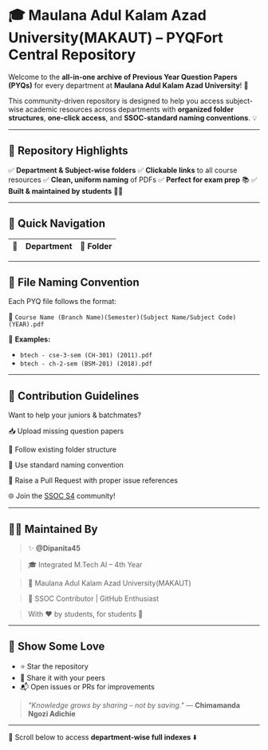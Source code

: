 # 🎓 Maulana Adul Kalam Azad University(MAKAUT) – PYQFort Central Repository

Welcome to the **all-in-one archive of Previous Year Question Papers (PYQs)** for every department at **Maulana Adul Kalam Azad University**! 🚀

This community-driven repository is designed to help you access subject-wise academic resources across departments with **organized folder structures**, **one-click access**, and **SSOC-standard naming conventions**. 💡

---

## 🌟 Repository Highlights

✅ **Department & Subject-wise folders**
✅ **Clickable links** to all course resources
✅ **Clean, uniform naming** of PDFs
✅ **Perfect for exam prep** 📚
✅ **Built & maintained by students** 🧑‍💻

---

## 🧭 Quick Navigation

| 🔢  | Department                                                                                                  | 📂 Folder                                                                                                                                              |
| --- | ----------------------------------------------------------------------------------------------------------- | ------------------------------------------------------------------------------------------------------------------------------------------------------ 
---

## 🧾 File Naming Convention

Each PYQ file follows the format:

📄 `Course Name (Branch Name)(Semester)(Subject Name/Subject Code)(YEAR).pdf`

🔸 **Examples:**

* `btech - cse-3-sem (CH-301) (2011).pdf`
* `btech - ch-2-sem (BSM-201) (2018).pdf`

---

## 💼 Contribution Guidelines

Want to help your juniors & batchmates?

📥 Upload missing question papers

📁 Follow existing folder structure

📝 Use standard naming convention

🔁 Raise a Pull Request with proper issue references

🌐 Join the [SSOC S4](https://ssoc.dev/) community!

---

## 👩‍💻 Maintained By

> ✨ **@Dipanita45**

> 🎓 Integrated M.Tech AI – 4th Year

> 📍 Maulana Adul Kalam Azad University(MAKAUT)

> 🤝 SSOC Contributor | GitHub Enthusiast


> With ❤️ by students, for students 🙌

---

## 🌟 Show Some Love

* ⭐ Star the repository
* 📢 Share it with your peers
* 📬 Open issues or PRs for improvements

> *"Knowledge grows by sharing – not by saving."* — **Chimamanda Ngozi Adichie**

---

📌 Scroll below to access **department-wise full indexes** ⬇️
